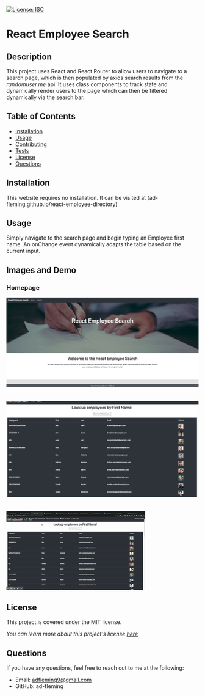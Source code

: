 
  [![License: ISC](https://img.shields.io/badge/License-MIT-blue.svg)](https://opensource.org/licenses/ISC)

  # React Employee Search 
  
  ## Description
  This project uses React and React Router to allow users to navigate to a search page, which is then populated by axios search results from the _randomuser.me_ api. It uses class components to track state and dynamically render users to the page which can then be filtered dynamically via the search bar.

  ## Table of Contents
  * [Installation](#Installation)
  * [Usage](#Usage)
  * [Contributing](#Contributing)
  * [Tests](#Tests)
  * [License](#License)
  * [Questions](#Questions)
  
  ## Installation
  This website requires no installation. It can be visited at (ad-fleming.github.io/react-employee-directory)
  
  ## Usage
  Simply navigate to the search page and begin typing an Employee first name. An onChange event dynamically adapts the table based on the current input.

  ## Images and Demo

  ### Homepage
  ![Homepage](Assets/homepage.png)
  <br>
  <br>
  <br>
  ![Search](Assets/search.png)
  <br>
  <br>
  <br>
  ![Demo](Assets/demo.gif)

  ## License
  This project is covered under the MIT license.

  _You can learn more about this project's license <a href="https://choosealicense.com/licenses/mit/">here</a>_
  

  ## Questions
  If you have any questions, feel free to reach out to me at the following:
  * Email: adfleming9@gmail.com
  * GitHub: ad-fleming
